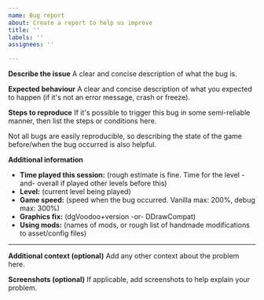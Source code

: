 ```yaml
---
name: Bug report
about: Create a report to help us improve
title: ''
labels: ''
assignees: ''

---
```


**Describe the issue**
A clear and concise description of what the bug is.

**Expected behaviour**
A clear and concise description of what you expected to happen (if it's not an error message, crash or freeze).

**Steps to reproduce**
If it's possible to trigger this bug in some semi-reliable manner, then list the steps or conditions here.

Not all bugs are easily reproducible, so describing the state of the game before/when the bug occurred is also helpful.

**Additional information**
* **Time played this session:** (rough estimate is fine. Time for the level -and- overall if played other levels before this)
* **Level:** (current level being played)
* **Game speed:** (speed when the bug occurred. Vanilla max: 200%, debug max: 300%)
* **Graphics fix:** (dgVoodoo+version -or- DDrawCompat)
* **Using mods:** (names of mods, or rough list of handmade modifications to asset/config files)


***

**Additional context (optional)**
Add any other context about the problem here.

**Screenshots (optional)**
If applicable, add screenshots to help explain your problem.
